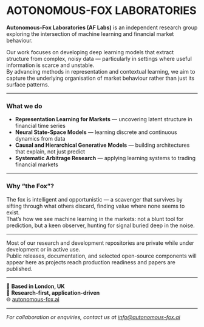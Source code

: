 # AOTONOMOUS-FOX LABORATORIES

**Autonomous-Fox Laboratories (AF Labs)** is an independent research group exploring the intersection of machine learning and financial market behaviour.

Our work focuses on developing deep learning models that extract structure from complex, noisy data — particularly in settings where useful information is scarce and unstable.  
By advancing methods in representation and contextual learning, we aim to capture the underlying organisation of market behaviour rather than just its surface patterns.

---

### What we do
- **Representation Learning for Markets** — uncovering latent structure in financial time series  
- **Neural State-Space Models** — learning discrete and continuous dynamics from data  
- **Causal and Hierarchical Generative Models** — building architectures that explain, not just predict  
- **Systematic Arbitrage Research** — applying learning systems to trading financial markets

---

### Why “the Fox”?
The fox is intelligent and opportunistic — a scavenger that survives by sifting through what others discard, finding value where none seems to exist.  
That’s how we see machine learning in the markets: not a blunt tool for prediction, but a keen observer, hunting for signal buried deep in the noise.

---

Most of our research and development repositories are private while under development or in active use.  
Public releases, documentation, and selected open-source components will appear here as projects reach production readiness and papers are published.

---

📍 **Based in London, UK**  
🧠 **Research-first, application-driven**  
🌐 [autonomous-fox.ai](https://www.autonomous-fox.ai)

---

*For collaboration or enquiries, contact us at info@autonomous-fox.ai*
